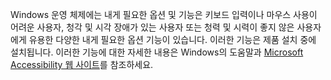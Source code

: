﻿Windows 운영 체제에는 내게 필요한 옵션 및 기능은 키보드 입력이나 마우스 사용이 어려운 사용자, 청각 및 시각 장애가 있는 사용자 또는 청력 및 시력이 좋지 않은 사용자에게 유용한 다양한 내게 필요한 옵션 기능이 있습니다. 이러한 기능은 제품 설치 중에 설치됩니다. 이러한 기능에 대한 자세한 내용은 Windows의 도움말과 [Microsoft Accessibility 웹 사이트](http://go.microsoft.com/fwlink/?LinkId=8431)를 참조하세요.